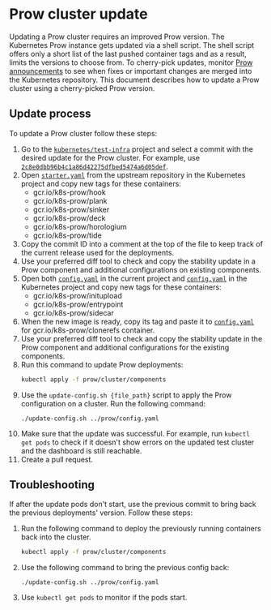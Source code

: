 # Prow cluster update

Updating a Prow cluster requires an improved Prow version. The Kubernetes Prow instance gets updated via a shell script. The shell script offers only a short list of the last pushed container tags and as a result, limits the versions to choose from. To cherry-pick updates, monitor [Prow announcements](https://docs.prow.k8s.io/docs/announcements/) to see when fixes or important changes are merged into the Kubernetes repository. This document describes how to update a Prow cluster using a cherry-picked Prow version.

## Update process

To update a Prow cluster follow these steps:

1. Go to the [`kubernetes/test-infra`](https://github.com/kubernetes/test-infra/) project and select a commit with the desired update for the Prow cluster. For example, use [`2c8e0dbb96b4c1a86d42275dfbed5474a6d05def`](https://github.com/kubernetes/test-infra/commit/2c8e0dbb96b4c1a86d42275dfbed5474a6d05def).
2. Open [`starter.yaml`](https://github.com/kubernetes/test-infra/blob/2c8e0dbb96b4c1a86d42275dfbed5474a6d05def/prow/cluster/starter.yaml) from the upstream repository in the Kubernetes project and copy new tags for these containers:
    * gcr.io/k8s-prow/hook
    * gcr.io/k8s-prow/plank
    * gcr.io/k8s-prow/sinker
    * gcr.io/k8s-prow/deck
    * gcr.io/k8s-prow/horologium
    * gcr.io/k8s-prow/tide
3. Copy the commit ID into a comment at the top of the file to keep track of the current release used for the deployments.
4. Use your preferred diff tool to check and copy the stability update in a Prow component and additional configurations on existing components.
5. Open both [`config.yaml`](../../prow/config.yaml) in the current project and [`config.yaml`](https://github.com/kubernetes/test-infra/blob/2c8e0dbb96b4c1a86d42275dfbed5474a6d05def/prow/config.yaml) in the Kubernetes project and copy new tags for these containers:
    * gcr.io/k8s-prow/initupload
    * gcr.io/k8s-prow/entrypoint
    * gcr.io/k8s-prow/sidecar
6. When the new image is ready, copy its tag and paste it to [`config.yaml`](../../prow/config.yaml) for gcr.io/k8s-prow/clonerefs container.
7. Use your preferred diff tool to check and copy the stability update in the Prow component and additional configurations for the existing components.
8. Run this command to update Prow deployments:
    ```bash
    kubectl apply -f prow/cluster/components
    ```
9. Use the `update-config.sh {file_path}` script to apply the Prow configuration on a cluster. Run the following command:
   ```
   ./update-config.sh ../prow/config.yaml
   ```
10. Make sure that the update was successful. For example, run `kubectl get pods` to check if it doesn't show errors on the updated test cluster and the dashboard is still reachable.
11. Create a pull request.

## Troubleshooting

If after the update pods don't start, use the previous commit to bring back the previous deployments' version. Follow these steps:

1. Run the following command to deploy the previously running containers back into the cluster.
    ```bash
    kubectl apply -f prow/cluster/components
    ```
2. Use the following command to bring the previous config back:
    ```
    ./update-config.sh ../prow/config.yaml
    ```
3. Use `kubectl get pods` to monitor if the pods start.

